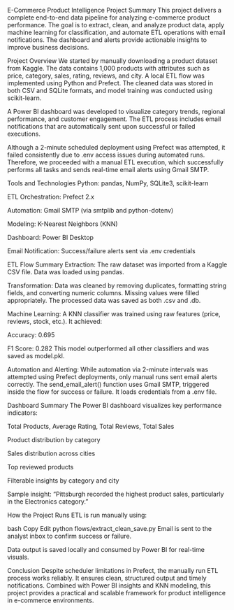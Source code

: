 E-Commerce Product Intelligence Project Summary
This project delivers a complete end-to-end data pipeline for analyzing e-commerce product performance. The goal is to extract, clean, and analyze product data, apply machine learning for classification, and automate ETL operations with email notifications. The dashboard and alerts provide actionable insights to improve business decisions.

Project Overview
We started by manually downloading a product dataset from Kaggle. The data contains 1,000 products with attributes such as price, category, sales, rating, reviews, and city. A local ETL flow was implemented using Python and Prefect. The cleaned data was stored in both CSV and SQLite formats, and model training was conducted using scikit-learn.

A Power BI dashboard was developed to visualize category trends, regional performance, and customer engagement. The ETL process includes email notifications that are automatically sent upon successful or failed executions.

Although a 2-minute scheduled deployment using Prefect was attempted, it failed consistently due to .env access issues during automated runs. Therefore, we proceeded with a manual ETL execution, which successfully performs all tasks and sends real-time email alerts using Gmail SMTP.

Tools and Technologies
Python: pandas, NumPy, SQLite3, scikit-learn

ETL Orchestration: Prefect 2.x

Automation: Gmail SMTP (via smtplib and python-dotenv)

Modeling: K-Nearest Neighbors (KNN)

Dashboard: Power BI Desktop

Email Notification: Success/failure alerts sent via .env credentials

ETL Flow Summary
Extraction:
The raw dataset was imported from a Kaggle CSV file. Data was loaded using pandas.

Transformation:
Data was cleaned by removing duplicates, formatting string fields, and converting numeric columns. Missing values were filled appropriately. The processed data was saved as both .csv and .db.

Machine Learning:
A KNN classifier was trained using raw features (price, reviews, stock, etc.). It achieved:

Accuracy: 0.695

F1 Score: 0.282
This model outperformed all other classifiers and was saved as model.pkl.

Automation and Alerting:
While automation via 2-minute intervals was attempted using Prefect deployments, only manual runs sent email alerts correctly. The send_email_alert() function uses Gmail SMTP, triggered inside the flow for success or failure. It loads credentials from a .env file.

Dashboard Summary
The Power BI dashboard visualizes key performance indicators:

Total Products, Average Rating, Total Reviews, Total Sales

Product distribution by category

Sales distribution across cities

Top reviewed products

Filterable insights by category and city

Sample insight:
“Pittsburgh recorded the highest product sales, particularly in the Electronics category.”

How the Project Runs
ETL is run manually using:

bash
Copy
Edit
python flows/extract_clean_save.py
Email is sent to the analyst inbox to confirm success or failure.

Data output is saved locally and consumed by Power BI for real-time visuals.

Conclusion
Despite scheduler limitations in Prefect, the manually run ETL process works reliably. It ensures clean, structured output and timely notifications. Combined with Power BI insights and KNN modeling, this project provides a practical and scalable framework for product intelligence in e-commerce environments.